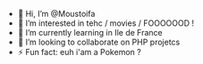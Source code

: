 - 👋 Hi, I’m @Moustoifa
- 👀 I’m interested in tehc / movies / FOOOOOOD ! 
- 🌱 I’m currently learning in Ile de France
- 💞️ I’m looking to collaborate on PHP projetcs
- ⚡ Fun fact: euh i'am a Pokemon ?

<!---
MoustoifaA/MoustoifaA is a ✨ special ✨ repository because its `README.md` (this file) appears on your GitHub profile.
You can click the Preview link to take a look at your changes.
--->
